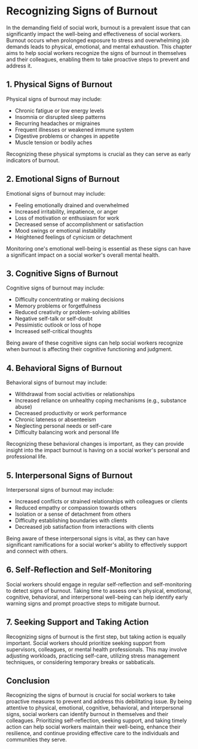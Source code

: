 # Recognizing Signs of Burnout

In the demanding field of social work, burnout is a prevalent issue that can significantly impact the well-being and effectiveness of social workers. Burnout occurs when prolonged exposure to stress and overwhelming job demands leads to physical, emotional, and mental exhaustion. This chapter aims to help social workers recognize the signs of burnout in themselves and their colleagues, enabling them to take proactive steps to prevent and address it.

## 1\. Physical Signs of Burnout

Physical signs of burnout may include:

- Chronic fatigue or low energy levels
- Insomnia or disrupted sleep patterns
- Recurring headaches or migraines
- Frequent illnesses or weakened immune system
- Digestive problems or changes in appetite
- Muscle tension or bodily aches

Recognizing these physical symptoms is crucial as they can serve as early indicators of burnout.

## 2\. Emotional Signs of Burnout

Emotional signs of burnout may include:

- Feeling emotionally drained and overwhelmed
- Increased irritability, impatience, or anger
- Loss of motivation or enthusiasm for work
- Decreased sense of accomplishment or satisfaction
- Mood swings or emotional instability
- Heightened feelings of cynicism or detachment

Monitoring one's emotional well-being is essential as these signs can have a significant impact on a social worker's overall mental health.

## 3\. Cognitive Signs of Burnout

Cognitive signs of burnout may include:

- Difficulty concentrating or making decisions
- Memory problems or forgetfulness
- Reduced creativity or problem-solving abilities
- Negative self-talk or self-doubt
- Pessimistic outlook or loss of hope
- Increased self-critical thoughts

Being aware of these cognitive signs can help social workers recognize when burnout is affecting their cognitive functioning and judgment.

## 4\. Behavioral Signs of Burnout

Behavioral signs of burnout may include:

- Withdrawal from social activities or relationships
- Increased reliance on unhealthy coping mechanisms (e.g., substance abuse)
- Decreased productivity or work performance
- Chronic lateness or absenteeism
- Neglecting personal needs or self-care
- Difficulty balancing work and personal life

Recognizing these behavioral changes is important, as they can provide insight into the impact burnout is having on a social worker's personal and professional life.

## 5\. Interpersonal Signs of Burnout

Interpersonal signs of burnout may include:

- Increased conflicts or strained relationships with colleagues or clients
- Reduced empathy or compassion towards others
- Isolation or a sense of detachment from others
- Difficulty establishing boundaries with clients
- Decreased job satisfaction from interactions with clients

Being aware of these interpersonal signs is vital, as they can have significant ramifications for a social worker's ability to effectively support and connect with others.

## 6\. Self-Reflection and Self-Monitoring

Social workers should engage in regular self-reflection and self-monitoring to detect signs of burnout. Taking time to assess one's physical, emotional, cognitive, behavioral, and interpersonal well-being can help identify early warning signs and prompt proactive steps to mitigate burnout.

## 7\. Seeking Support and Taking Action

Recognizing signs of burnout is the first step, but taking action is equally important. Social workers should prioritize seeking support from supervisors, colleagues, or mental health professionals. This may involve adjusting workloads, practicing self-care, utilizing stress management techniques, or considering temporary breaks or sabbaticals.

## Conclusion

Recognizing the signs of burnout is crucial for social workers to take proactive measures to prevent and address this debilitating issue. By being attentive to physical, emotional, cognitive, behavioral, and interpersonal signs, social workers can identify burnout in themselves and their colleagues. Prioritizing self-reflection, seeking support, and taking timely action can help social workers maintain their well-being, enhance their resilience, and continue providing effective care to the individuals and communities they serve.
